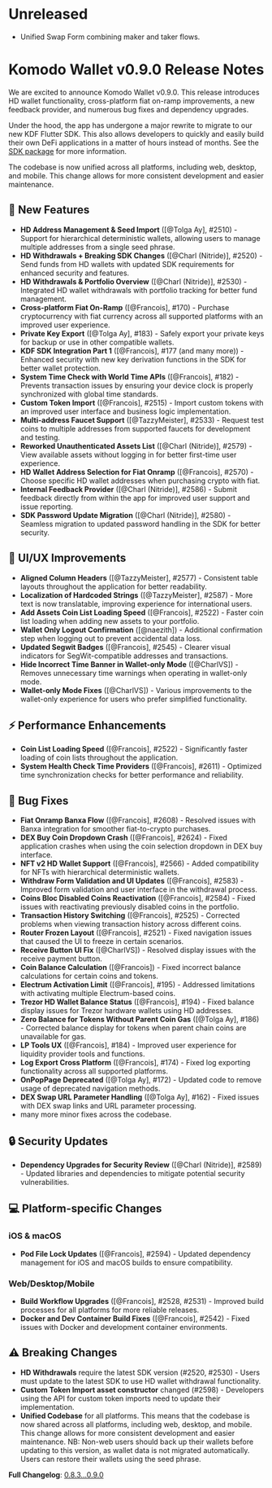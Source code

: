 # Unreleased

- Unified Swap Form combining maker and taker flows.

# Komodo Wallet v0.9.0 Release Notes

We are excited to announce Komodo Wallet v0.9.0. This release introduces HD wallet functionality, cross-platform fiat on-ramp improvements, a new feedback provider, and numerous bug fixes and dependency upgrades.

Under the hood, the app has undergone a major rewrite to migrate to our new KDF Flutter SDK. This also allows developers to quickly and easily build their own DeFi applications in a matter of hours instead of months. See the [SDK package](https://github.com/KomodoPlatform/komodo-defi-sdk-flutter) for more information.

The codebase is now unified across all platforms, including web, desktop, and mobile. This change allows for more consistent development and easier maintenance.

## 🚀 New Features

- **HD Address Management & Seed Import** ([@Tolga Ay], #2510) - Support for hierarchical deterministic wallets, allowing users to manage multiple addresses from a single seed phrase.
- **HD Withdrawals + Breaking SDK Changes** ([@Charl (Nitride)], #2520) - Send funds from HD wallets with updated SDK requirements for enhanced security and features.
- **HD Withdrawals & Portfolio Overview** ([@Charl (Nitride)], #2530) - Integrated HD wallet withdrawals with portfolio tracking for better fund management.
- **Cross-platform Fiat On-Ramp** ([@Francois], #170) - Purchase cryptocurrency with fiat currency across all supported platforms with an improved user experience.
- **Private Key Export** ([@Tolga Ay], #183) - Safely export your private keys for backup or use in other compatible wallets.
- **KDF SDK Integration Part 1** ([@Francois], #177 (and many more)) - Enhanced security with new key derivation functions in the SDK for better wallet protection.
- **System Time Check with World Time APIs** ([@Francois], #182) - Prevents transaction issues by ensuring your device clock is properly synchronized with global time standards.
- **Custom Token Import** ([@Francois], #2515) - Import custom tokens with an improved user interface and business logic implementation.
- **Multi-address Faucet Support** ([@TazzyMeister], #2533) - Request test coins to multiple addresses from supported faucets for development and testing.
- **Reworked Unauthenticated Assets List** ([@Charl (Nitride)], #2579) - View available assets without logging in for better first-time user experience.
- **HD Wallet Address Selection for Fiat Onramp** ([@Francois], #2570) - Choose specific HD wallet addresses when purchasing crypto with fiat.
- **Internal Feedback Provider** ([@Charl (Nitride)], #2586) - Submit feedback directly from within the app for improved user support and issue reporting.
- **SDK Password Update Migration** ([@Charl (Nitride)], #2580) - Seamless migration to updated password handling in the SDK for better security.

## 🎨 UI/UX Improvements

- **Aligned Column Headers** ([@TazzyMeister], #2577) - Consistent table layouts throughout the application for better readability.
- **Localization of Hardcoded Strings** ([@TazzyMeister], #2587) - More text is now translatable, improving experience for international users.
- **Add Assets Coin List Loading Speed** ([@Francois], #2522) - Faster coin list loading when adding new assets to your portfolio.
- **Wallet Only Logout Confirmation** ([@naezith]) - Additional confirmation step when logging out to prevent accidental data loss.
- **Updated Segwit Badges** ([@Francois], #2545) - Clearer visual indicators for SegWit-compatible addresses and transactions.
- **Hide Incorrect Time Banner in Wallet-only Mode** ([@CharlVS]) - Removes unnecessary time warnings when operating in wallet-only mode.
- **Wallet-only Mode Fixes** ([@CharlVS]) - Various improvements to the wallet-only experience for users who prefer simplified functionality.

## ⚡ Performance Enhancements

- **Coin List Loading Speed** ([@Francois], #2522) - Significantly faster loading of coin lists throughout the application.
- **System Health Check Time Providers** ([@Francois], #2611) - Optimized time synchronization checks for better performance and reliability.

## 🐛 Bug Fixes

- **Fiat Onramp Banxa Flow** ([@Francois], #2608) - Resolved issues with Banxa integration for smoother fiat-to-crypto purchases.
- **DEX Buy Coin Dropdown Crash** ([@Francois], #2624) - Fixed application crashes when using the coin selection dropdown in DEX buy interface.
- **NFT v2 HD Wallet Support** ([@Francois], #2566) - Added compatibility for NFTs with hierarchical deterministic wallets.
- **Withdraw Form Validation and UI Updates** ([@Francois], #2583) - Improved form validation and user interface in the withdrawal process.
- **Coins Bloc Disabled Coins Reactivation** ([@Francois], #2584) - Fixed issues with reactivating previously disabled coins in the portfolio.
- **Transaction History Switching** ([@Francois], #2525) - Corrected problems when viewing transaction history across different coins.
- **Router Frozen Layout** ([@Francois], #2521) - Fixed navigation issues that caused the UI to freeze in certain scenarios.
- **Receive Button UI Fix** ([@CharlVS]) - Resolved display issues with the receive payment button.
- **Coin Balance Calculation** ([@Francois]) - Fixed incorrect balance calculations for certain coins and tokens.
- **Electrum Activation Limit** ([@Francois], #195) - Addressed limitations with activating multiple Electrum-based coins.
- **Trezor HD Wallet Balance Status** ([@Francois], #194) - Fixed balance display issues for Trezor hardware wallets using HD addresses.
- **Zero Balance for Tokens Without Parent Coin Gas** ([@Tolga Ay], #186) - Corrected balance display for tokens when parent chain coins are unavailable for gas.
- **LP Tools UX** ([@Francois], #184) - Improved user experience for liquidity provider tools and functions.
- **Log Export Cross Platform** ([@Francois], #174) - Fixed log exporting functionality across all supported platforms.
- **OnPopPage Deprecated** ([@Tolga Ay], #172) - Updated code to remove usage of deprecated navigation methods.
- **DEX Swap URL Parameter Handling** ([@Tolga Ay], #162) - Fixed issues with DEX swap links and URL parameter processing.
- many more minor fixes across the codebase.

## 🔒 Security Updates

- **Dependency Upgrades for Security Review** ([@Charl (Nitride)], #2589) - Updated libraries and dependencies to mitigate potential security vulnerabilities.

## 💻 Platform-specific Changes

### iOS & macOS

- **Pod File Lock Updates** ([@Francois], #2594) - Updated dependency management for iOS and macOS builds to ensure compatibility.

### Web/Desktop/Mobile

- **Build Workflow Upgrades** ([@Francois], #2528, #2531) - Improved build processes for all platforms for more reliable releases.
- **Docker and Dev Container Build Fixes** ([@Francois], #2542) - Fixed issues with Docker and development container environments.

## ⚠️ Breaking Changes

- **HD Withdrawals** require the latest SDK version (#2520, #2530) - Users must update to the latest SDK to use HD wallet withdrawal functionality.
- **Custom Token Import asset constructor** changed (#2598) - Developers using the API for custom token imports need to update their implementation.
- **Unified Codebase** for all platforms. This means that the codebase is now shared across all platforms, including web, desktop, and mobile. This change allows for more consistent development and easier maintenance. NB: Non-web users should back up their wallets before updating to this version, as wallet data is not migrated automatically. Users can restore their wallets using the seed phrase.

**Full Changelog**: [0.8.3...0.9.0](https://github.com/KomodoPlatform/komodo-wallet/compare/0.8.3...0.9.0)

